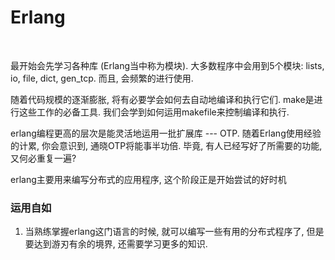 # Erlang

<br/>

最开始会先学习各种库 (Erlang当中称为模块). 大多数程序中会用到5个模块: lists, io, file, dict, gen_tcp. 而且, 会频繁的进行使用.

随着代码规模的逐渐膨胀, 将有必要学会如何去自动地编译和执行它们. make是进行这些工作的必备工具. 我们会学到如何运用makefile来控制编译和执行.

erlang编程更高的层次是能灵活地运用一批扩展库 --- OTP. 随着Erlang使用经验的计累, 你会意识到, 通晓OTP将能事半功倍. 毕竟, 有人已经写好了所需要的功能, 又何必重复一遍?

erlang主要用来编写分布式的应用程序, 这个阶段正是开始尝试的好时机

### 运用自如

1) 当熟练掌握erlang这门语言的时候, 就可以编写一些有用的分布式程序了, 但是要达到游刃有余的境界, 还需要学习更多的知识.


